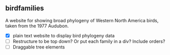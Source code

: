 ## birdfamilies
A website for showing broad phylogeny of Western North America birds, taken from the 1977 Audubon.

- [x] plain text website to display bird phylogeny data
- [ ] Restructure to be top down? Or put each family in a div? Include orders?
- [ ] Draggable tree elements
